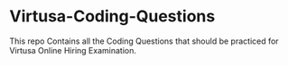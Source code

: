 # Virtusa-Coding-Questions

This repo Contains all the Coding Questions that should be practiced for Virtusa Online Hiring Examination.
